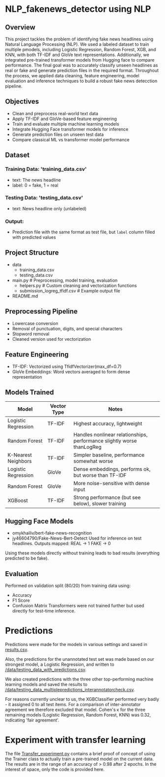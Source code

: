 # NLP_fakenews_detector using NLP

## Overview
This project tackles the problem of identifying fake news headlines using Natural Language Processing (NLP). We used a labeled dataset to train multiple pmodels, including Logistic Regression, Random Forest, XGB, and KNN, with both TF-IDF and GloVe text representations. Additionally, we integrated pre-trained transformer models from Hugging face to compare performance. The final goal was to accurately classify unseen headlines as real or fake and generate prediction files in the required format. Throughout the process, we applied data cleaning, feature engineering, model evaluation and inference techniques to build a robust fake news detecction pipeline.
 
## Objectives
- Clean and preprocess real-world text data
- Apply TF-IDF and GloVe-based feature engineering
- Train and evaluate multiple machine learning models
- Integrate Hugging Face transformer models for inference
- Generate prediction files on unseen test data
- Compare classical ML vs transformer model performance

## Dataset
### Training Data: 'training_data.csv'
- text: The news headline
- label: 0 = fake, 1 = real

### Testing Data: 'testing_data.csv'
- text: News headline only (unlabeled)

### Output: 
- Prediction file with the same format as test file, but `label` column filled with predicted values

## Project Structure
- data
  - training_data.csv
  - testing_data.csv
- main.py                               # Preprocessing, model training, evaluation
  - helpers.py                          # Custom cleaning and vectorization functions
  - submission_logreg_tfidf.csv         # Example output file
- README.md

## Preprocessing Pipeline
- Lowercase conversion
- Removal of punctuation, digits, and special characters
- Stopword removal
- Cleaned version used for vectorization

## Feature Engineering
- TF-IDF: Vectorized using TfidfVectorizer(max_df=0.7)
- GloVe Embeddings: Word vectors averaged to form dense representation

## Models Trained
| Model               | Vector Type  | Notes                                                                  |
| ------------------- | ------------ | -----------------------------------------------------------------------|
| Logistic Regression | TF-IDF       | Highest accuracy, lightweight                                          |
| Random Forest       | TF-IDF       | Handles nonlinear relationships, performance slightly worse thanLogReg |
| K-Nearest Neighbors | TF-IDF       | Simpler baseline, performance somewhat worse                           |
| Logistic Regression | GloVe        | Dense embeddings, performs ok, but worse than TF-IDF                   |
| Random Forest       | GloVe        | More noise-sensitive with dense input                                  |
| XGBoost             | TF-IDF       | Strong performance (but see below), slower training                    |


## Hugging Face Models
- omykhailiv/bert-fake-news-recognition
- jy46604790/Fake-News-Bert-Detect
Used for inference on test headlines. Outputs mapped:
REAL → 1
FAKE → 0

Using these models directly without training leads to bad results (everything predicted to be fake).

## Evaluation
Performed on validation split (80/20) from training data using:
- Accuracy
- F1 Score
- Confusion Matrix
Transformers were not trained further but used directly for test-time inference.

# Predictions

Predictions were made for the models in various settings and saved in [results.csv](results.csv).

Also, the predictions for the unannotated test set was made based on our strongest model, a Logistic Regression, and written to [/data/testing_data_with_predictions.csv](testing_data_with_predictions.csv).

We also created predictions with the three other top-performing machine learning models and saved the results to [/data/testing_data_multiplepredictions_interannotatorcheck.csv](/data/testing_data_multiplepredictions_interannotatorcheck.csv).

For reasons currently unclear to us, the XGBClassifier performed very badly - it assigned 0 to all test items.
For a comparison of inter-annotator agreement we therefore excluded that model. Cohen's κ for the three remaining models (Logistic Regression, Random Forest, KNN) was 0.32, indicating 'fair agreement'.


# Experiment with transfer learning

The file [Transfer_experiment.py](Transfer_experiment.py) contains a brief proof of concept of using the Trainer class to actually train a pre-trained model on the current data. The results are in the range of an accuracy of > 0.98 after 2 epochs. In the interest of space, only the code is provided here.